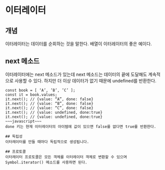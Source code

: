 
# 이터레이터

## 개념	
이터레이터는 데이터를 순회하는 것을 말한다. 배열이 이터레이터의 좋은 예이다.

## next 메소드 
이터레이터에는 next 메소드가 있는데 next 메소드는 데이터의 끝에 도달해도 계속적으로 사용할 수 있다. 
하지만 더 이상 데이터가 없기 때문에 undefined를 반환한다.
~~~
const book = [ ‘A’, ’B’, ’C’ ];
const it = book.values; 
it.next(); // {value: “A”, done: false}
it.next(); // {value: “B”, done: false}
it.next(); // {value: “C”, done: false}
it.next(); // {value: undefined, done:true}
it.next(); // {value: undefined, done:true}
~~~javascript~~~
done 키는 현재 이터레이터의 아이템에 값이 있으면 false를 없다면 true를 반환한다.

## 독립성
이터레이터를 만들 때마다 독립적으로 생성됩니다.

## 프로토콜
이터레이터 프로토콜은 모든 객체를 이터레이터 객체로 변환할 수 있으며 Symbol.iterator() 메소드를 사용하면 된다. 
